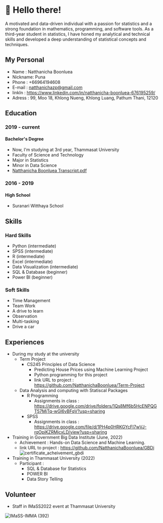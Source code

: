 # 👋 Hello there! 
A motivated and data-driven individual with a passion for statistics and a strong foundation in mathematics, programming, and software tools. As a third-year student in statistics, I have honed my analytical and technical skills and developed a
deep understanding of statistical concepts and techniques.
## My Personal
* Name : Natthanicha Boonluea
* Nickname: Puna
* Phone  : +66964194608
* E-mail : natthanichazp@gmail.com
* linkIn : https://www.linkedin.com/in/natthanicha-boonluea-676195259/
* Adress : 99, Moo 18, Khlong Nueng, Khlong Luang, Pathum Thani,  12120
## Education
### 2019 - current
#### Bachelor's Degree
- Now, I'm studying at 3rd year, Thammasat University
- Faculty of Science and Technology
 - Major in Statistics
 - Minor in Data Science
 - [Natthanicha Boonluea Transcript.pdf](https://github.com/NatthanichaBoonluea/Portfolio/files/11101015/Natthanicha.Boonluea.Transcript.pdf)

 ### 2016 - 2019
 #### High School
- Suranari Witthaya School
## Skills
### Hard Skills
- Python                      (intermediate)
- SPSS                        (intermediate)
- R                           (intermediate)
- Excel                       (intermediate)
- Data Visualization          (intermediate)
- SQL & Database                  (beginner)
- Power BI                        (beginner)          
### Soft  Skills
- Time Management
- Team Work
- A drive to learn
- Observation
- Multi-tasking
- Drive a car


<!---
NatthanichaBoonluea/NatthanichaBoonluea is a ✨ special ✨ repository because its `README.md` (this file) appears on your GitHub profile.
You can click the Preview link to take a look at your changes.
--->

## Experiences 
* During my study at the university
  * Term Project
    * CS245 Principles of Data Science
      * Predicting House Prices using Machine Learning Project 
      * Python programming for this project
      * link URL to project : https://github.com/NatthanichaBoonluea/Term-Project
  * Data Analysis and computing with Statiscal Packages
    * R Programming
      * Assignments in class : https://drive.google.com/drive/folders/1Qs8Mf6b5HcENPQGT57MjTq-wGl6vBFqV?usp=sharing
    * SPSS
      * Assignments in class : https://drive.google.com/file/d/1PH4p0HRKGYcFl7wVJ-rqOpiKZRMjcxLD/view?usp=sharing
* Training in Government Big Data Institute (June, 2022)
  * Achievement :
Hands-on Data Science and Machine Learning.
  * link URL to project : https://github.com/NatthanichaBoonluea/GBDi
![certificate_acheivement_gbdi](https://user-images.githubusercontent.com/117358027/210829222-53c8a0e9-1974-40dc-83f0-8c896e071231.png)  
* Training in Thammasat University (2022)
  * Participant :
    * SQL & Database for Statistics
    * POWER BI
    * Data Story Telling
## Volunteer 
* Staff in IMaSS2022 event at Thammasat University

![IMaSS-IMMA (392)](https://user-images.githubusercontent.com/117358027/210829032-09c8c79d-f795-4d35-835c-7314b64d20f2.JPG)

